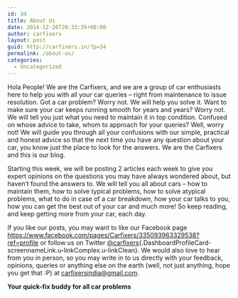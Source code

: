 ```yaml
---
id: 34
title: About Us
date: 2014-12-26T20:33:35+00:00
author: carfixers
layout: post
guid: http://carfixers.in/?p=34
permalink: /about-us/
categories:
  - Uncategorized
---
```

Hola People! We are the Carfixers, and we are a group of car enthusiasts here to help you with all your car queries – right from maintenance to issue resolution. Got a car problem? Worry not. We will help you solve it. Want to make sure your car keeps running smooth for years and years? Worry not. We will tell you just what you need to maintain it in top condition. Confused on whose advice to take, whom to approach for your queries? Well, worry not! We will guide you through all your confusions with our simple, practical and honest advice so that the next time you have any question about your car, you know just the place to look for the answers. We are the Carfixers and this is our blog.

Starting this week, we will be posting 2 articles each week to give you expert opinions on the questions you may have always wondered about, but haven’t found the answers to. We will tell you all about cars – how to maintain them, how to solve typical problems, how to solve atypical problems, what to do in case of a car breakdown, how your car talks to you, how you can get the best out of your car and much more! So keep reading, and keep getting more from your car, each day.

If you like our posts, you may want to like our Facebook page <a title="here" href="https://www.facebook.com/pages/Carfixers/335093963329538?ref=profile" target="_blank">https://www.facebook.com/pages/Carfixers/335093963329538?ref=profile</a> or follow us on Twitter [@<span class="u-linkComplex-target">carfixers</span>](https://twitter.com/carfixers){.DashboardProfileCard-screennameLink.u-linkComplex.u-linkClean}. We would also love to hear from you in person, so you may write in to us directly with your feedback, opinions, queries or anything else on the earth (well, not just anything, hope you get that :P) at <a href="mailto:carfixersindia@gmail.com" target="_blank">carfixersindia@gmail.com</a>.

**Your quick-fix buddy for all car problems**